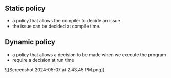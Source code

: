Static policy
---
- a policy that allows the compiler to decide an issue
- the issue can be decided at compile time.

Dynamic policy
---
- a policy that allows a decision to be made when we execute the program
- require a decision at run time

![[Screenshot 2024-05-07 at 2.43.45 PM.png]]